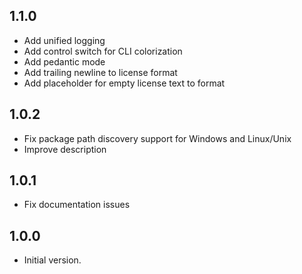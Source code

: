 ## 1.1.0

- Add unified logging
- Add control switch for CLI colorization
- Add pedantic mode
- Add trailing newline to license format
- Add placeholder for empty license text to format

## 1.0.2

- Fix package path discovery support for Windows and Linux/Unix
- Improve description

## 1.0.1

- Fix documentation issues

## 1.0.0

- Initial version.
